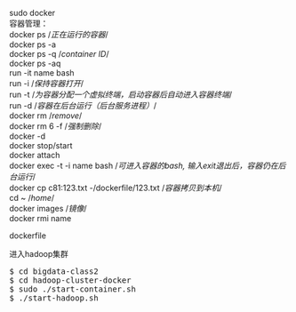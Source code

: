 sudo docker <br/>
容器管理：<br/>
docker ps /*正在运行的容器*/<br/>
docker ps -a<br/>
docker ps -q /*container ID*/<br/>
docker ps -aq<br/>
run -it name bash <br/>
run -i /*保持容器打开*/<br/>
run -t /*为容器分配一个虚拟终端，启动容器后自动进入容器终端*/<br/>
run -d /*容器在后台运行（后台服务进程）*/<br/>
docker rm /*remove*/<br/>
docker rm 6 -f /*强制删除*/<br/>
docker -d<br/>
docker stop/start<br/>
docker attach <br/>
docker exec -t -i name bash /*可进入容器的bash, 输入exit退出后，容器仍在后台运行*/<br/>
docker cp c81:123.txt -/dockerfile/123.txt /*容器拷贝到本机*/<br/>
cd ~ /*home*/<br/>
docker images /*镜像*/<br/>
docker rmi name<br/>

dockerfile <br/>


进入hadoop集群<br/>
<pre name = "code">
$ cd bigdata-class2
$ cd hadoop-cluster-docker
$ sudo ./start-container.sh
$ ./start-hadoop.sh
</pre>
